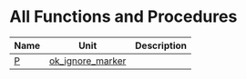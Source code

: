 # All Functions and Procedures


| Name | Unit | Description |
|---|---|---|
| [P](ok_ignore_marker.md#P) | [ok_ignore_marker](ok_ignore_marker.md) |   |
